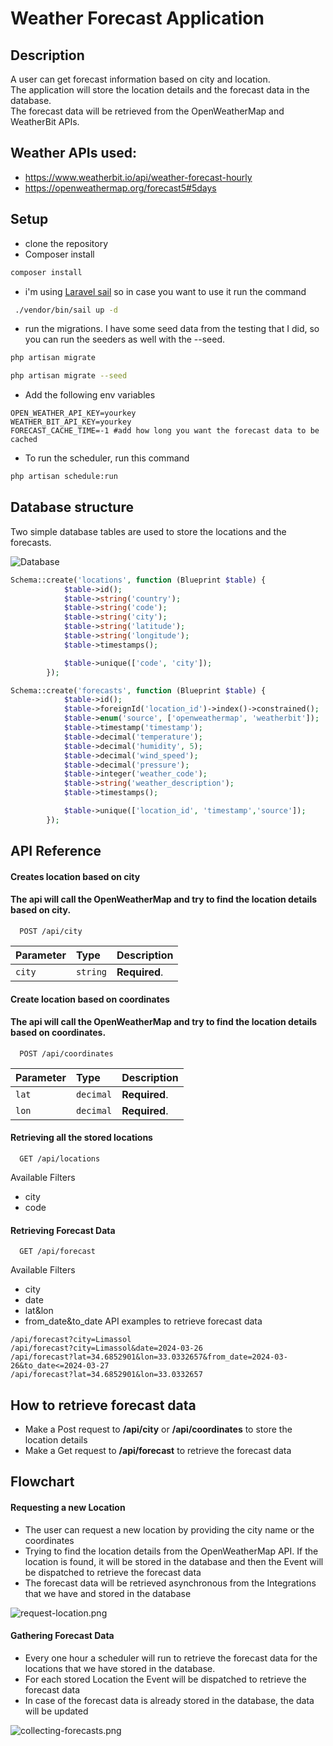 # Weather Forecast Application

## Description
A user can get forecast information based on city and location. <br>
The application will store the location details and the forecast data in the database.<br>
The forecast data will be retrieved from the OpenWeatherMap and WeatherBit APIs.<br>

## Weather APIs used:
- https://www.weatherbit.io/api/weather-forecast-hourly
- https://openweathermap.org/forecast5#5days

## Setup

- clone the repository
- Composer install
```bash
composer install 
```
- i'm using [Laravel sail](https://laravel.com/docs/10.x/sail) so in case you want to use it run the command
```bash 
 ./vendor/bin/sail up -d
 ```
- run the migrations. I have some seed data from the testing that I did, so you can run the seeders as well with the --seed.
```bash
php artisan migrate
```
```bash
php artisan migrate --seed
```
- Add the following env variables
```dotenv
OPEN_WEATHER_API_KEY=yourkey
WEATHER_BIT_API_KEY=yourkey
FORECAST_CACHE_TIME=-1 #add how long you want the forecast data to be cached
```
- To run the scheduler, run this command
```bash
php artisan schedule:run
```


## Database structure
Two simple database tables are used to store the locations and the forecasts.

![Database](images/db.png)

```php
Schema::create('locations', function (Blueprint $table) {
            $table->id();
            $table->string('country');
            $table->string('code');
            $table->string('city');
            $table->string('latitude');
            $table->string('longitude');
            $table->timestamps();

            $table->unique(['code', 'city']);
        });

Schema::create('forecasts', function (Blueprint $table) {
            $table->id();
            $table->foreignId('location_id')->index()->constrained();
            $table->enum('source', ['openweathermap', 'weatherbit']);
            $table->timestamp('timestamp');
            $table->decimal('temperature');
            $table->decimal('humidity', 5);
            $table->decimal('wind_speed');
            $table->decimal('pressure');
            $table->integer('weather_code');
            $table->string('weather_description');
            $table->timestamps();

            $table->unique(['location_id', 'timestamp','source']);
        });
```

## API Reference

#### Creates location based on city
#### The api will call the OpenWeatherMap and try to find the location details based on city.

```http
  POST /api/city
```

| Parameter | Type     | Description                |
| :-------- | :------- | :------------------------- |
| `city` | `string` | **Required**. |

#### Create location based on coordinates
#### The api will call the OpenWeatherMap and try to find the location details based on coordinates.

```http
  POST /api/coordinates
```

| Parameter | Type     | Description                       |
| :-------- | :------- | :-------------------------------- |
| `lat`      | `decimal` | **Required**. |
| `lon`      | `decimal` | **Required**. |

#### Retrieving all the stored locations
```http
  GET /api/locations
```
Available Filters
- city
- code

#### Retrieving Forecast Data

```http
  GET /api/forecast
```
Available Filters
- city
- date
- lat&lon
- from_date&to_date
API examples to retrieve forecast data
```
/api/forecast?city=Limassol
/api/forecast?city=Limassol&date=2024-03-26
/api/forecast?lat=34.6852901&lon=33.0332657&from_date=2024-03-26&to_date<=2024-03-27
/api/forecast?lat=34.6852901&lon=33.0332657
```

## How to retrieve forecast data
- Make a Post request to **/api/city** or **/api/coordinates** to store the location details
- Make a Get request to **/api/forecast** to retrieve the forecast data

## Flowchart

#### Requesting a new Location
- The user can request a new location by providing the city name or the coordinates
- Trying to find the location details from the OpenWeatherMap API. If the location is found, it will be stored in the database
and then the Event will be dispatched to retrieve the forecast data
- The forecast data will be retrieved asynchronous from the Integrations that we have and stored in the database

![request-location.png](images%2Frequest-location.png)


#### Gathering Forecast Data
- Every one hour a scheduler will run to retrieve the forecast data for the locations that we have stored in the database.
- For each stored Location the Event will be dispatched to retrieve the forecast data
- In case of the forecast data is already stored in the database, the data will be updated

![collecting-forecasts.png](images%2Fcollecting-forecasts.png)


